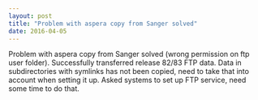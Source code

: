 ```yaml
---
layout: post
title: "Problem with aspera copy from Sanger solved"
date: 2016-04-05
---
```


Problem with aspera copy from Sanger solved (wrong permission on ftp user folder). Successfully transferred release 82/83 FTP data. Data in subdirectories with symlinks has not been copied, need to take that into account when setting it up. Asked systems to set up FTP service, need some time to do that.

